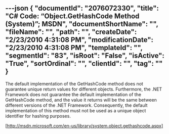 ---json
{
  "documentId": "2076072330",
  "title": "C# Code: “Object.GetHashCode Method (System)”; MSDN",
  "documentShortName": "",
  "fileName": "",
  "path": "",
  "createDate": "2/23/2010 4:31:08 PM",
  "modificationDate": "2/23/2010 4:31:08 PM",
  "templateId": "",
  "segmentId": "83",
  "isRoot": "False",
  "isActive": "True",
  "sortOrdinal": "",
  "clientId": "",
  "tag": ""
}
---

The default implementation of the GetHashCode method does not guarantee unique return values for different objects. Furthermore, the .NET Framework does not guarantee the default implementation of the GetHashCode method, and the value it returns will be the same between different versions of the .NET Framework. Consequently, the default implementation of this method must not be used as a unique object identifier for hashing purposes.

[http://msdn.microsoft.com/en-us/library/system.object.gethashcode.aspx]
